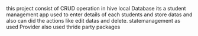this  project  consist of CRUD operation in hive local Database 
its a student management app used to enter details of each students and store datas and also can did the actions like 
edit datas and delete.
statemanagement as used Provider 
also used thride party packages
